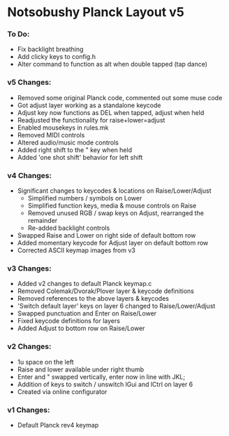 # Notsobushy Planck Layout v5

### To Do:
* Fix backlight breathing
* Add clicky keys to config.h
* Alter command to function as alt when double tapped (tap dance)

### v5 Changes:
* Removed some original Planck code, commented out some muse code
* Got adjust layer working as a standalone keycode
* Adjust key now functions as DEL when tapped, adjust when held
* Readjusted the functionality for raise+lower=adjust
* Enabled mousekeys in rules.mk
* Removed MIDI controls
* Altered audio/music mode controls
* Added right shift to the " key when held
* Added 'one shot shift' behavior for left shift


### v4 Changes:
* Significant changes to keycodes & locations on Raise/Lower/Adjust
	* Simplified numbers / symbols on Lower
	* Simplified function keys, media & mouse controls on Raise
	* Removed unused RGB / swap keys on Adjust, rearranged the remainder
	* Re-added backlight controls
* Swapped Raise and Lower on right side of default bottom row
* Added momentary keycode for Adjust layer on default bottom row
* Corrected ASCII keymap images from v3


### v3 Changes:
* Added v2 changes to default Planck keymap.c
* Removed Colemak/Dvorak/Plover layer & keycode definitions
* Removed references to the above layers & keycodes
* 'Switch default layer' keys on layer 6 changed to Raise/Lower/Adjust
* Swapped punctuation and Enter on Raise/Lower
* Fixed keycode definitions for layers
* Added Adjust to bottom row on Raise/Lower


### v2 Changes:
* 1u space on the left
* Raise and lower available under right thumb
* Enter and " swapped vertically, enter now in line with JKL;
* Addition of keys to switch / unswitch lGui and lCtrl on layer 6
* Created via online configurator


### v1 Changes:
* Default Planck rev4 keymap
